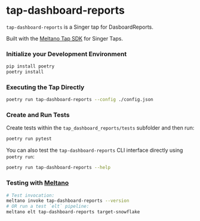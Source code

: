 # tap-dashboard-reports

`tap-dashboard-reports` is a Singer tap for DasboardReports.

Built with the [Meltano Tap SDK](https://sdk.meltano.com) for Singer Taps.

### Initialize your Development Environment

```bash
pip install poetry
poetry install
```

### Executing the Tap Directly

```bash
poetry run tap-dashboard-reports --config ./config.json
```


### Create and Run Tests

Create tests within the `tap_dashboard_reports/tests` subfolder and
  then run:

```bash
poetry run pytest
```

You can also test the `tap-dashboard-reports` CLI interface directly using `poetry run`:

```bash
poetry run tap-dashboard-reports --help
```

### Testing with [Meltano](https://www.meltano.com)


```bash
# Test invocation:
meltano invoke tap-dashboard-reports --version
# OR run a test `elt` pipeline:
meltano elt tap-dashboard-reports target-snowflake
```
